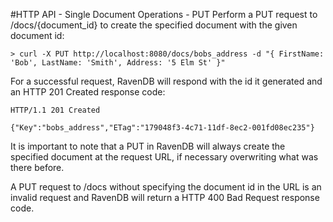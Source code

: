 #HTTP API - Single Document Operations - PUT
Perform a PUT request to /docs/{document_id} to create the specified document with the given document id: 

    > curl -X PUT http://localhost:8080/docs/bobs_address -d "{ FirstName: 'Bob', LastName: 'Smith', Address: '5 Elm St' }"

For a successful request, RavenDB will respond with the id it generated and an HTTP 201 Created response code: 

    HTTP/1.1 201 Created
  
    {"Key":"bobs_address","ETag":"179048f3-4c71-11df-8ec2-001fd08ec235"}

It is important to note that a PUT in RavenDB will always create the specified document at the request URL, if necessary overwriting what was there before.

A PUT request to /docs without specifying the document id in the URL is an invalid request and RavenDB will return a HTTP 400 Bad Request response code. 